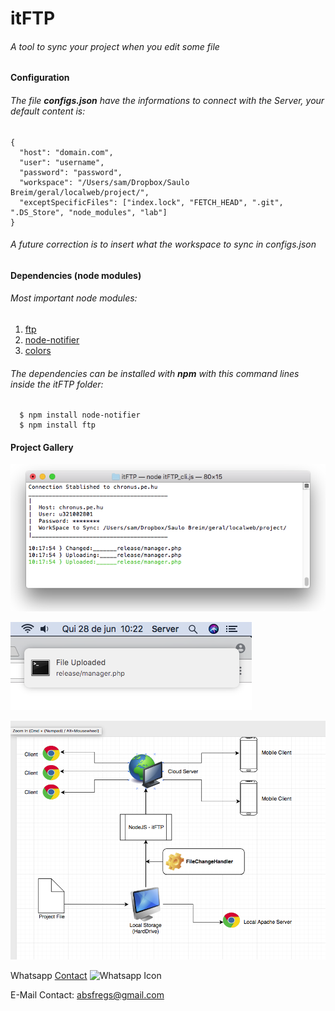 # itFTP
###### A tool to sync your project when you edit some file


#### Configuration
###### The file **configs.json** have the informations to connect with the Server, your default content is:
  ```
  {
    "host": "domain.com",
    "user": "username",
    "password": "password",
    "workspace": "/Users/sam/Dropbox/Saulo Breim/geral/localweb/project/",
    "exceptSpecificFiles": ["index.lock", "FETCH_HEAD", ".git", ".DS_Store", "node_modules", "lab"]
  }
  ```
######  _A future correction is to insert what the workspace to sync in configs.json_
  
#### Dependencies (node modules)
###### Most important node modules:
  1. [ftp](https://www.npmjs.com/package/ftp)
  2. [node-notifier](https://www.npmjs.com/package/node-notifier)
  3. [colors](https://www.npmjs.com/package/colors)
  
###### The dependencies can be installed with **npm** with this command lines inside the itFTP folder:
```
  $ npm install node-notifier
  $ npm install ftp
```
#### Project Gallery
![Running](https://github.com/SamukaDEV/itFTP/raw/master/images/exmp1.png)

![Alerts](https://github.com/SamukaDEV/itFTP/raw/master/images/alerts.png)

![Running](https://github.com/SamukaDEV/itFTP/raw/master/images/project-diagram.png)

Whatsapp [Contact](https://wa.me/559992854911) ![Whatsapp Icon](https://findicons.com/files/icons/2779/simple_icons/32/whatsapp_32_black.png)

E-Mail Contact: absfregs@gmail.com
